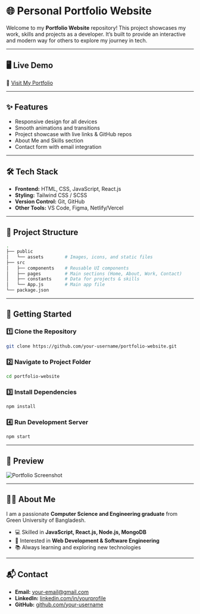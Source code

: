 # 🌐 Personal Portfolio Website

Welcome to my **Portfolio Website** repository! This project showcases my work, skills and projects as a developer. It’s built to provide an interactive and modern way for others to explore my journey in tech.

---

## 🖥️ Live Demo

🔗 [Visit My Portfolio](https://your-portfolio-link.com)

---

## ✨ Features

- Responsive design for all devices
- Smooth animations and transitions
- Project showcase with live links & GitHub repos
- About Me and Skills section
- Contact form with email integration

---

## 🛠️ Tech Stack

- **Frontend:** HTML, CSS, JavaScript, React.js
- **Styling:** Tailwind CSS / SCSS
- **Version Control:** Git, GitHub
- **Other Tools:** VS Code, Figma, Netlify/Vercel

---

## 📂 Project Structure

```bash
.
├── public
│   └── assets        # Images, icons, and static files
├── src
│   ├── components    # Reusable UI components
│   ├── pages         # Main sections (Home, About, Work, Contact)
│   ├── constants     # Data for projects & skills
│   └── App.js        # Main app file
└── package.json
```

---

## 🚀 Getting Started

### 1️⃣ Clone the Repository

```bash
git clone https://github.com/your-username/portfolio-website.git
```

### 2️⃣ Navigate to Project Folder

```bash
cd portfolio-website
```

### 3️⃣ Install Dependencies

```bash
npm install
```

### 4️⃣ Run Development Server

```bash
npm start
```

---

## 📸 Preview

![Portfolio Screenshot](https://your-image-link.com)

---

## 🧑‍💻 About Me

I am a passionate **Computer Science and Engineering graduate** from Green University of Bangladesh.

- 💻 Skilled in **JavaScript, React.js, Node.js, MongoDB**
- 🚀 Interested in **Web Development & Software Engineering**
- 📚 Always learning and exploring new technologies

---

## 📬 Contact

- **Email:** [your-email@gmail.com](mailto:your-email@gmail.com)
- **LinkedIn:** [linkedin.com/in/yourprofile](https://linkedin.com/in/yourprofile)
- **GitHub:** [github.com/your-username](https://github.com/your-username)

